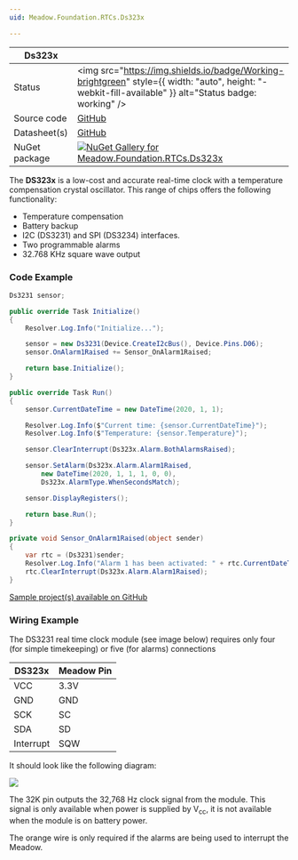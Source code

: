 ```yaml
---
uid: Meadow.Foundation.RTCs.Ds323x

---
```


| Ds323x | |
|--------|--------|
| Status | <img src="https://img.shields.io/badge/Working-brightgreen" style={{ width: "auto", height: "-webkit-fill-available" }} alt="Status badge: working" /> |
| Source code | [GitHub](https://github.com/WildernessLabs/Meadow.Foundation/tree/main/Source/Meadow.Foundation.Peripherals/RTCs.Ds323x) |
| Datasheet(s) | [GitHub](https://github.com/WildernessLabs/Meadow.Foundation/tree/main/Source/Meadow.Foundation.Peripherals/RTCs.Ds323x/Datasheet) |
| NuGet package | <a href="https://www.nuget.org/packages/Meadow.Foundation.RTCs.Ds323x/" target="_blank"><img src="https://img.shields.io/nuget/v/Meadow.Foundation.RTCs.Ds323x.svg?label=Meadow.Foundation.RTCs.Ds323x" alt="NuGet Gallery for Meadow.Foundation.RTCs.Ds323x" /></a> |

The **DS323x** is a low-cost and accurate real-time clock with a temperature compensation crystal oscillator. This range of chips offers the following functionality:

* Temperature compensation
* Battery backup
* I2C (DS3231) and SPI (DS3234) interfaces.
* Two programmable alarms
* 32.768 KHz square wave output

### Code Example

```csharp
Ds3231 sensor;

public override Task Initialize()
{
    Resolver.Log.Info("Initialize...");

    sensor = new Ds3231(Device.CreateI2cBus(), Device.Pins.D06);
    sensor.OnAlarm1Raised += Sensor_OnAlarm1Raised;

    return base.Initialize();
}

public override Task Run()
{
    sensor.CurrentDateTime = new DateTime(2020, 1, 1);

    Resolver.Log.Info($"Current time: {sensor.CurrentDateTime}");
    Resolver.Log.Info($"Temperature: {sensor.Temperature}");

    sensor.ClearInterrupt(Ds323x.Alarm.BothAlarmsRaised);

    sensor.SetAlarm(Ds323x.Alarm.Alarm1Raised,
        new DateTime(2020, 1, 1, 1, 0, 0),
        Ds323x.AlarmType.WhenSecondsMatch);

    sensor.DisplayRegisters();

    return base.Run();
}

private void Sensor_OnAlarm1Raised(object sender)
{
    var rtc = (Ds3231)sender;
    Resolver.Log.Info("Alarm 1 has been activated: " + rtc.CurrentDateTime.ToString("dd MMM yyyy HH:mm:ss"));
    rtc.ClearInterrupt(Ds323x.Alarm.Alarm1Raised);
}

```

[Sample project(s) available on GitHub](https://github.com/WildernessLabs/Meadow.Foundation/tree/main/Source/Meadow.Foundation.Peripherals/RTCs.Ds323x/Samples/Ds323x_Sample)

### Wiring Example

The DS3231 real time clock module (see image below) requires only four (for simple timekeeping) or five (for alarms) connections

| DS323x    | Meadow Pin |
|-----------|------------|
| VCC       | 3.3V       |
| GND       | GND        |
| SCK       | SC         |
| SDA       | SD         |
| Interrupt | SQW        |

It should look like the following diagram:

<img src="/API_Assets/Meadow.Foundation.RTCs.DS323x/DS323x_Fritzing.png" />

The 32K pin outputs the 32,768 Hz clock signal from the module.  This signal is only available when power is supplied by V<sub>cc</sub>, it is not available when the module is on battery power.

The orange wire is only required if the alarms are being used to interrupt the Meadow.




